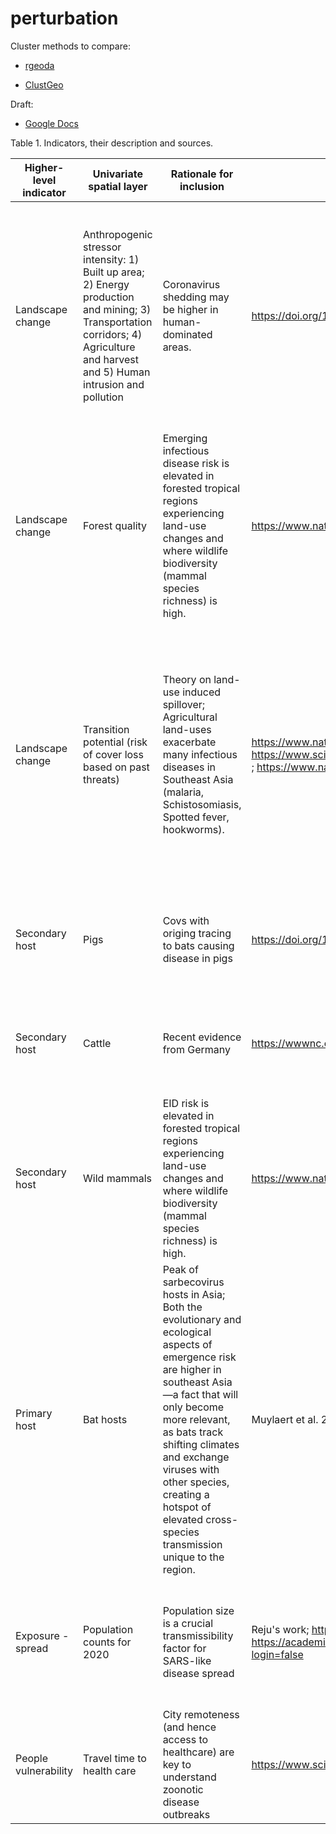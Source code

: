 # perturbation

Cluster methods to compare:

* [rgeoda](https://geodacenter.github.io/rgeoda/articles/rgeoda_tutorial.html#spatial-clustering)

* [ClustGeo](https://cran.r-project.org/web/packages/ClustGeo/vignettes/intro_ClustGeo.html)

Draft:

* [Google Docs](https://docs.google.com/document/d/1NN-Y-8p2pzKfhQoE_bO_Yea-Lk9QKzDAWbsNfvQalOE/edit#)

Table 1. Indicators, their description and sources.

| Higher-level indicator | Univariate spatial layer                                                                                                                                                          | Rationale for inclusion                                                                                                                                                                                                                                                                                                              | References                                                                                                                                                                    | Spatial layer details                                                                                                                                                                                                                                                                                                                     | Spatial layer source                                                                                               |
|------------------------|-----------------------------------------------------------------------------------------------------------------------------------------------------------------------------------|--------------------------------------------------------------------------------------------------------------------------------------------------------------------------------------------------------------------------------------------------------------------------------------------------------------------------------------|-------------------------------------------------------------------------------------------------------------------------------------------------------------------------------|-------------------------------------------------------------------------------------------------------------------------------------------------------------------------------------------------------------------------------------------------------------------------------------------------------------------------------------------|--------------------------------------------------------------------------------------------------------------------|
| Landscape change       | Anthropogenic stressor intensity: 1) Built up area; 2) Energy production and mining; 3) Transportation corridors; 4) Agriculture and harvest and 5) Human intrusion and pollution | Coronavirus shedding may be higher in human-dominated areas.                                                                                                                                                                                                                                                                         | https://doi.org/10.1093/ve/vex012                                                                                                                                             | This layer summarizes land use intensity by human modification in 2017 by1)  urban and built-up area, 2) energy production and mining, 3) transportation corridors, 4) agriculture and harvest of natural areas and 5) human intrusion and pollution (~1km).                                                                              | https://zenodo.org/record/3901815#.YvRsgXYlubg                                                                     |
| Landscape change       | Forest quality                                                                                                                                                                    | Emerging infectious disease risk is elevated in forested tropical regions experiencing land-use changes and where wildlife biodiversity (mammal species richness) is high.                                                                                                                                                           | https://www.nature.com/articles/s41467-017-00923-8                                                                                                                            | Forest quality, where highest values inticate highest quality  (low=0, high=10) for 2019 (1 km).                                                                                                                                                                                                                                          | https://www.nature.com/articles/s41467-020-19493-3                                                                 |
| Landscape change       | Transition potential (risk of cover loss based on past threats)                                                                                                                   | Theory on land-use induced spillover; Agricultural land-uses exacerbate many infectious diseases in Southeast Asia (malaria, Schistosomiasis, Spotted fever, hookworms).                                                                                                                                                             | https://www.nature.com/articles/s41467-019-12333-z ; https://www.sciencedirect.com/science/article/pii/S2542519621000310 ; https://www.nature.com/articles/s43016-021-00285-x | Regional (continental) models inform the risk of a forest becoming removed in the future, based on neural network models using historical data (2001-2014) (Hewson et al. 2019) from low (0) to high risk (1). Here we use continental models and not global, because regional model had better performance than the global model (~1 km) | https://futureclimates.conservation.org/riskstreecoverloss.html                                                    |
| Secondary host         | Pigs                                                                                                                                                                              | Covs with origing tracing to bats causing disease in pigs                                                                                                                                                                                                                                                                            | https://doi.org/10.1038/s41586-018-0010-9                                                                                                                                     | We used Areal-weighted GLW model (6_Pg_2010_Aw.tif) from Gilbert's livestock of the world estimates for 2010 (~10 km).                                                                                                                                                                                                                    | https://www.nature.com/articles/sdata2018227                                                                       |
| Secondary host         | Cattle                                                                                                                                                                            | Recent evidence from Germany                                                                                                                                                                                                                                                                                                         | https://wwwnc.cdc.gov/eid/article/28/9/22-0125_article                                                                                                                        | We used Areal-weighted GLW model (6_Ct_2010_Aw.tif) from Gilberts livestock of the world estimates for 2010 (~10 km).                                                                                                                                                                                                                     | https://www.nature.com/articles/sdata20182277                                                                      |
| Secondary host         | Wild mammals                                                                                                                                                                      | EID risk is elevated in forested tropical regions experiencing land-use changes and where wildlife biodiversity (mammal species richness) is high.                                                                                                                                                                                   | https://www.nature.com/articles/s41467-017-00923-8                                                                                                                            | IUCN data (~30 km), Search on 2022-04-04 at 21:38:52,  Mollweide projection was warped to WGS84 using the mode to fill in distortions.                                                                                                                                                                                                    | https://www.iucnredlist.org/resources/other-spatial-downloads#SR_2021_3                                            |
| Primary host           | Bat hosts                                                                                                                                                                         | Peak of sarbecovirus hosts in Asia; Both the evolutionary and ecological aspects of emergence risk are higher in southeast Asia—a fact that will only become more relevant, as bats track shifting climates and exchange viruses with other species, creating a hotspot of elevated cross-species transmission unique to the region. | Muylaert et al. 2022 ; https://ecoevorxiv.org/8mgv6/                                                                                                                          | Average values used from the 2 sources. Sánchez data (1 km Areas of habitat) was resampled to match Muylaert et al. (2022) resolution (0.25 dd).                                                                                                                                                                                          | https://royalsocietypublishing.org/doi/10.1098/rspb.2022.0397 ; https://www.nature.com/articles/s41467-022-31860-w |
| Exposure - spread      | Population counts for 2020                                                                                                                                                        | Population size is a crucial transmissibility factor for SARS-like disease spread                                                                                                                                                                                                                                                    | Reju's work; https://www.nature.com/articles/s41598-021-97578-9 ; https://academic.oup.com/jtm/article/27/3/taaa038/5807719?login=false                                       | Worlpop unconstrained global mosaics of population counts for 2020 (1 km native resolution) was resampled to match working resolution of 0.25 dd                                                                                                                                                                                          | https://hub.worldpop.org/geodata/listing?id=64                                                                     |
| People vulnerability   | Travel time to health care                                                                                                                                                        | City remoteness (and hence access to healthcare) are key to understand zoonotic disease outbreaks                                                                                                                                                                                                                                    | https://www.science.org/doi/10.1126/sciadv.abo5774                                                                                                                            | Travel time to health care (motorized, in hours, 1km) was used                                                                                                                                                                                                                                                                            | https://www.nature.com/articles/s41591-020-1059-1                                                                  |
